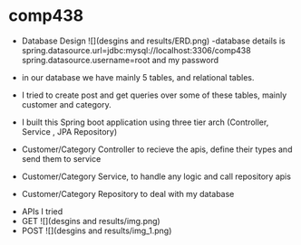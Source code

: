 # comp438


* Database Design
![](desgins and results/ERD.png)
-database details is
  spring.datasource.url=jdbc:mysql://localhost:3306/comp438
  spring.datasource.username=root
  and my password

- in our database we have mainly 5 tables, and relational tables.
- I tried to create post and get queries over some of these tables, mainly customer and category.


- I built this Spring boot application using three tier arch (Controller, Service , JPA Repository)
- Customer/Category Controller to recieve the apis, define their types and send them to service
- Customer/Category Service, to handle any logic and call repository apis
- Customer/Category Repository to deal with my database


* APIs I tried
* GET
![](desgins and results/img.png)
* POST
![](desgins and results/img_1.png)